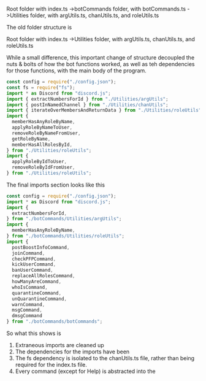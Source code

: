 Root folder with index.ts
->botCommands folder, with botCommands.ts
 ->Utilities folder, with argUtils.ts, chanUtils.ts, and roleUtils.ts

The old folder structure is

Root folder with index.ts
->Utilities folder, with argUtils.ts, chanUtils.ts, and roleUtils.ts

While a small difference, this important change of structure decoupled the nuts & bolts of how the bot functions worked, as well as teh dependencies for those functions, with the main body of the program.

```typescript
const config = require("./config.json");
const fs = require("fs");
import * as Discord from "discord.js";
import { extractNumbersForId } from "./Utilities/argUtils";
import { postInNamedChannel } from "./Utilities/chanUtils";
import { iterateOverMembersAndReturnData } from "./Utilities/roleUtils";
import {
  memberHasAnyRoleByName,
  applyRoleByNameToUser,
  removeRoleByNameFromUser,
  getRoleByName,
  memberHasAllRolesById,
} from "./Utilities/roleUtils";
import {
  applyRoleByIdToUser,
  removeRoleByIdFromUser,
} from "./Utilities/roleUtils";
```

The final imports section looks like this

```typescript
const config = require("./config.json");
import * as Discord from "discord.js";
import { 
  extractNumbersForId,
} from "./botCommands/Utilities/argUtils";
import {
  memberHasAnyRoleByName,
} from "./botCommands/Utilities/roleUtils";
import {
  postBoostInfoCommand,
  joinCommand,
  checkPFPCommand,
  kickUserCommand,
  banUserCommand,
  replaceAllRolesCommand,
  howManyAreCommand,
  whoIsCommand,
  quarantineCommand,
  unQuarantineCommand,
  warnCommand,
  msgCommand,
  dmsgCommand
} from "./botCommands/botCommands";
```

So what this shows is
1. Extraneous imports are cleaned up
2. The dependencies for the imports have been 
1. The fs dependency is isolated to the chanUtils.ts file, rather than being required for the index.ts file.
2. Every command (except for Help) is abstracted into the 
